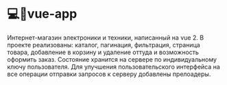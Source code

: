 # 💻📱vue-app
Интернет-магазин электроники и техники, написанный на vue 2. 
В проекте реализованы: каталог, пагинация, фильтрация, страница товара, добавление в корзину и удаление оттуда и возможность оформить заказ. Состояние хранится на сервере по индивидуальному ключу пользователя. Для улучшения пользовательского интерфейса на все операции отправки запросов к серверу добавлены прелоадеры.
